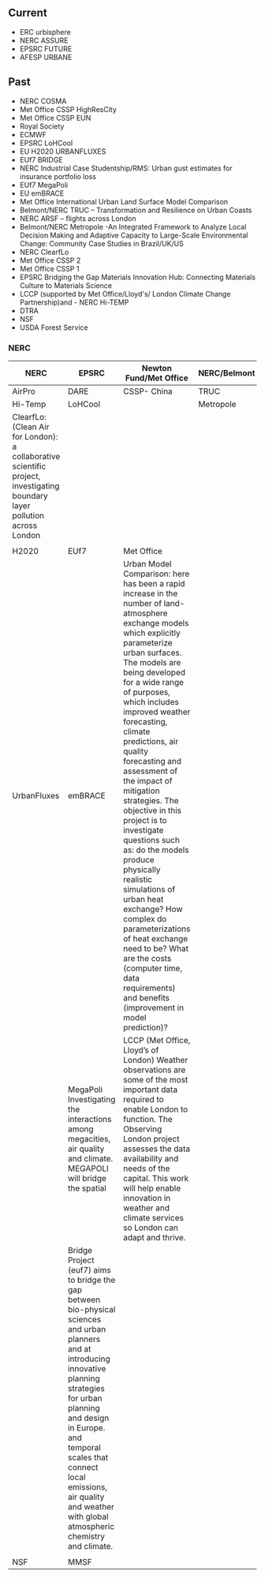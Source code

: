 ## Current

- ERC urbisphere
- NERC ASSURE
- EPSRC FUTURE
- AFESP URBANE


## Past

- NERC COSMA
- Met Office CSSP HighResCity
- Met Office CSSP EUN
- Royal Society
- ECMWF
- EPSRC LoHCool
- EU H2020 URBANFLUXES
- EUf7 BRIDGE
- NERC Industrial Case Studentship/RMS:  Urban gust estimates for insurance portfolio loss
- EUf7 MegaPoli
- EU emBRACE
- Met Office International Urban Land Surface Model Comparison
- Belmont/NERC TRUC – Transformation and Resilience on Urban Coasts
- NERC ARSF – flights across London
- Belmont/NERC Metropole -An Integrated Framework to Analyze Local Decision Making and Adaptive Capacity to Large-Scale Environmental Change: Community Case Studies in Brazil/UK/US
- NERC ClearfLo
- Met Office CSSP 2
- Met Office CSSP 1
- EPSRC Bridging the Gap Materials Innovation Hub: Connecting Materials Culture to Materials Science
- LCCP (supported by Met Office/Lloyd's/ London Climate Change Partnership)and - NERC Hi-TEMP
- DTRA
- NSF
- USDA Forest Service

### NERC

| NERC | EPSRC |Newton Fund/Met Office | NERC/Belmont |
|--|--| --| --|
|AirPro |DARE |CSSP- China |TRUC 
|Hi-Temp |LoHCool | | Metropole
| ClearfLo: (Clean Air for London): a collaborative scientific project, investigating boundary layer pollution across London | |
| | | 
| H2020 |EUf7 | Met Office|
UrbanFluxes | emBRACE | Urban Model Comparison: here has been a rapid increase in the number of land-atmosphere exchange models which explicitly parameterize urban surfaces. The models are being developed for a wide range of purposes, which includes improved weather forecasting, climate predictions, air quality forecasting and assessment of the impact of mitigation strategies. The objective in this project is to investigate questions such as: do the models produce physically realistic simulations of urban heat exchange? How complex do parameterizations of heat exchange need to be? What are the costs (computer time, data requirements) and benefits (improvement in model prediction)?|
| | MegaPoli Investigating the interactions among megacities, air quality and climate. MEGAPOLI will bridge the spatial | LCCP (Met Office, Lloyd’s of London) Weather observations are some of the most important data required to enable London to function. The Observing London project assesses the data availability and needs of the capital. This work will help enable innovation in weather and climate services so London can adapt and thrive.| 
| |Bridge Project (euf7) aims to bridge the gap between bio-physical sciences and urban planners and at introducing innovative planning strategies for urban planning and design in Europe. and temporal scales that connect local emissions, air quality and weather with global atmospheric chemistry and climate.|
| ||
| NSF | MMSF|
